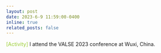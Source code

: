 ```yaml
---
layout: post
date: 2023-6-9 11:59:00-0400
inline: true
related_posts: false
---
```

<font color=YellowGreen>[Activity]</font> I attend the VALSE 2023 conference at Wuxi, China.
